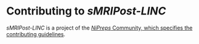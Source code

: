 # Contributing to *sMRIPost-LINC*

*sMRIPost-LINC* is a project of the
[*NiPreps* Community, which specifies the contributing guidelines](https://www.pennlinc.org/community/).
